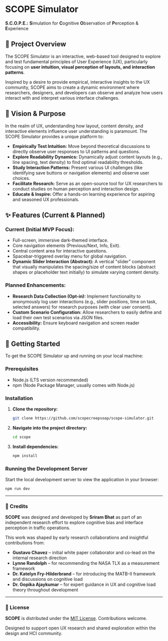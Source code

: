 # SCOPE Simulator

**S.C.O.P.E.:** **S**imulation for **C**ognitive **O**bservation of **P**erception & **E**xperience

## 🌟 Project Overview

The SCOPE Simulator is an interactive, web-based tool designed to explore and test fundamental principles of User Experience (UX), particularly focusing on **user intuition, visual perception of layouts, and interaction patterns**.

Inspired by a desire to provide empirical, interactive insights to the UX community, SCOPE aims to create a dynamic environment where researchers, designers, and developers can observe and analyze how users interact with and interpret various interface challenges.

## 🎯 Vision & Purpose

In the realm of UX, understanding how layout, content density, and interactive elements influence user understanding is paramount. The SCOPE Simulator provides a unique platform to:

* **Empirically Test Intuition:** Move beyond theoretical discussions to directly observe user responses to UI patterns and questions.
* **Explore Readability Dynamics:** Dynamically adjust content layouts (e.g., line spacing, text density) to find optimal readability thresholds.
* **Study Interaction Patterns:** Present various UI challenges (like identifying save buttons or navigation elements) and observe user choices.
* **Facilitate Research:** Serve as an open-source tool for UX researchers to conduct studies on human perception and interaction design.
* **Educate & Inspire:** Offer a hands-on learning experience for aspiring and seasoned UX professionals.

## ✨ Features (Current & Planned)

### Current (Initial MVP Focus):
* Full-screen, immersive dark-themed interface.
* Core navigation elements (Previous/Next, Info, Exit).
* Central content area for interactive questions.
* Spacebar-triggered overlay menu for global navigation.
* **Dynamic Slider Interaction (Abstract):** A vertical "slider" component that visually manipulates the spacing/size of content blocks (abstract shapes or placeholder text initially) to simulate varying content density.

### Planned Enhancements:
* **Research Data Collection (Opt-in):** Implement functionality to anonymously log user interactions (e.g., slider positions, time on task, selected answers) for research purposes (with clear user consent).
* **Custom Scenario Configuration:** Allow researchers to easily define and load their own test scenarios via JSON files.
* **Accessibility:** Ensure keyboard navigation and screen reader compatibility.

## 🚀 Getting Started

To get the SCOPE Simulator up and running on your local machine:

### Prerequisites

* Node.js (LTS version recommended)
* npm (Node Package Manager, usually comes with Node.js)

### Installation

1.  **Clone the repository:**
    ```bash
    git clone https://github.com/scopecreepsoap/scope-simulator.git
    ```
2.  **Navigate into the project directory:**
    ```bash
    cd scope
    ```
3.  **Install dependencies:**
    ```bash
    npm install
    ```

### Running the Development Server

Start the local development server to view the application in your browser:

```bash
npm run dev
```

---

### 🙌 Credits

**SCOPE** was designed and developed by **Sriram Bhat** as part of an independent research effort to explore cognitive bias and interface perception in traffic operations.

This work was shaped by early research collaborations and insightful contributions from:

- **Gustavo Chavez** – initial white paper collaborator and co-lead on the internal research direction
- **Lynne Randolph** – for recommending the NASA TLX as a measurement framework
- **Dr. Katelyn Fry-Hilderbrand** – for introducing the MATB-II framework and discussions on cognitive load
- **Dr. Gopika Ajaykumar** – for expert guidance in UX and cognitive load theory throughout development

---

### 📘 License

**SCOPE** is distributed under the [MIT License](LICENSE). Contributions welcome.

Designed to support open UX research and shared exploration within the design and HCI community.
